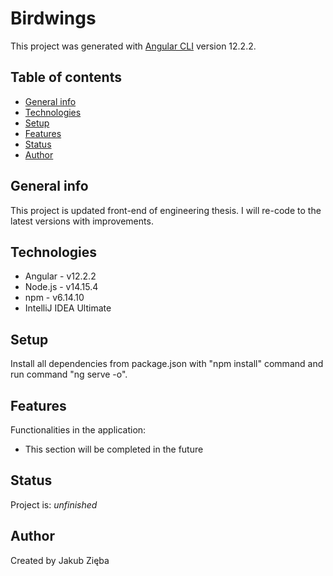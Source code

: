 # Birdwings

This project was generated with [Angular CLI](https://github.com/angular/angular-cli) version 12.2.2.

## Table of contents
* [General info](#general-info)
* [Technologies](#technologies)
* [Setup](#setup)
* [Features](#features)
* [Status](#status)
* [Author](#author)

## General info
This project is updated front-end of engineering thesis. I will re-code to the latest versions with improvements.

## Technologies
* Angular - v12.2.2
* Node.js - v14.15.4
* npm - v6.14.10
* IntelliJ IDEA Ultimate

## Setup
Install all dependencies from package.json with "npm install" command and run command "ng serve -o".

## Features
Functionalities in the application:
* This section will be completed in the future

## Status
Project is: _unfinished_

## Author
Created by Jakub Zięba